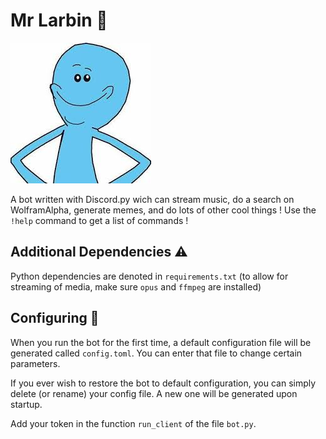 # Mr Larbin 🤖

![alt text](https://github.com/mdeboute/bot_Discord/blob/main/assets/larbin.jpg)

A bot written with Discord.py wich can stream music, do a search on WolframAlpha, generate memes, and do lots of other cool things ! Use the `!help` command to get a list of commands !

## Additional Dependencies ⚠️

Python dependencies are denoted in `requirements.txt` (to allow for streaming of media, make sure `opus` and `ffmpeg` are installed)

## Configuring 🔧

When you run the bot for the first time, a default configuration file will be generated called `config.toml`. You can enter that file to change certain parameters.

If you ever wish to restore the bot to default configuration, you can simply delete (or rename) your config file. A new one will be generated upon startup.

Add your token in the function `run_client` of the file `bot.py`.
